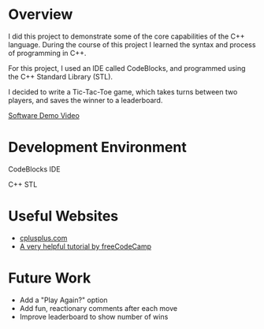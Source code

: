 # Overview

I did this project to demonstrate some of the core capabilities of the C++ language. During the course of this project I learned the syntax and process of programming in C++.

For this project, I used an IDE called CodeBlocks, and programmed using the C++ Standard Library (STL).

I decided to write a Tic-Tac-Toe game, which takes turns between two players, and saves the winner to a leaderboard.

[Software Demo Video](https://youtu.be/wTcj597pbZI)

# Development Environment

CodeBlocks IDE

C++ STL

# Useful Websites

- [cplusplus.com](https://cplusplus.com/doc/)
- [A very helpful tutorial by freeCodeCamp](https://www.youtube.com/watch?v=vLnPwxZdW4Y)

# Future Work

- Add a "Play Again?" option
- Add fun, reactionary comments after each move
- Improve leaderboard to show number of wins